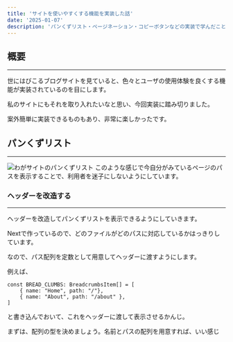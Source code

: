 ```yaml
---
title: 'サイトを使いやすくする機能を実装した話'
date: '2025-01-07'
description: 'パンくずリスト・ページネーション・コピーボタンなどの実装で学んだこと'
---
```


## 概要
---
世にはびこるブログサイトを見ていると、色々とユーザの使用体験を良くする機能が実装されているのを目にします。

私のサイトにもそれを取り入れたいなと思い、今回実装に踏み切りました。

案外簡単に実装できるものもあり、非常に楽しかったです。

## パンくずリスト
---
![わがサイトのパンくずリスト](/article/06/01.png)
このような感じで今自分がみているページのパスを表示することで、利用者を迷子にしないようにしています。

### ヘッダーを改造する
---
ヘッダーを改造してパンくずリストを表示できるようにしていきます。

Nextで作っているので、どのファイルがどのパスに対応しているかはっきりしています。

なので、パス配列を定数として用意してヘッダーに渡すようにします。

例えば、
```tsx /src/app/about
const BREAD_CLUMBS: BreadcrumbsItem[] = [
    { name: "Home", path: "/"},
    { name: "About", path: "/about" },
]
```
と書き込んでおいて、これをヘッダーに渡して表示させるかんじ。

まずは、配列の型を決めましょう。名前とパスの配列を用意すれば、いい感じ